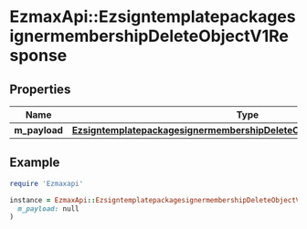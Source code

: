 # EzmaxApi::EzsigntemplatepackagesignermembershipDeleteObjectV1Response

## Properties

| Name | Type | Description | Notes |
| ---- | ---- | ----------- | ----- |
| **m_payload** | [**EzsigntemplatepackagesignermembershipDeleteObjectV1ResponseMPayload**](EzsigntemplatepackagesignermembershipDeleteObjectV1ResponseMPayload.md) |  |  |

## Example

```ruby
require 'Ezmaxapi'

instance = EzmaxApi::EzsigntemplatepackagesignermembershipDeleteObjectV1Response.new(
  m_payload: null
)
```


